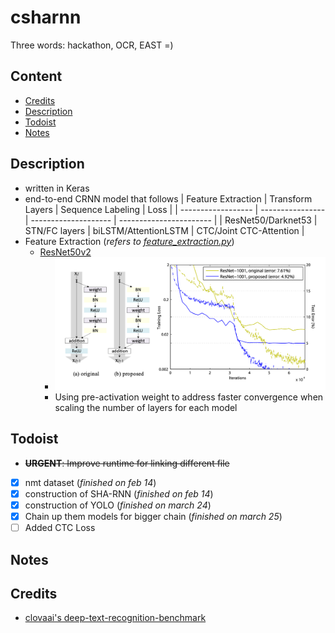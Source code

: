 # csharnn
Three words: hackathon, OCR, EAST =)

## Content
* [Credits](#credits)
* [Description](#description)
* [Todoist](#todoist)
* [Notes](#notes)

## Description
- written in Keras
- end-to-end CRNN model that follows
    | Feature Extraction | Transform Layers | Sequence Labeling    | Loss                    |
    | ------------------ | ---------------- | -------------------- | ----------------------- |
    | ResNet50/Darknet53 | STN/FC layers    | biLSTM/AttentionLSTM | CTC/Joint CTC-Attention |
- Feature Extraction (_refers to [feature_extraction.py](feature_extraction.py)_)
  - [ResNet50v2](../paper/1603.05027.pdf)
    - ![proposed resnet](images/resnetv2-proposed.png)
    -  Using pre-activation weight to address faster convergence when scaling the number of layers for each model

## Todoist
* ~~__URGENT__: Improve runtime for linking different file~~
* [x] nmt dataset (_finished on feb 14_)
* [x] construction of SHA-RNN (_finished on feb 14_)
* [x] construction of YOLO (_finished on march 24_)
* [x] Chain up them models for bigger chain (_finished on march 25_)
* [ ] Added CTC Loss

## Notes

## Credits
* [clovaai's deep-text-recognition-benchmark](https://github.com/clovaai/deep-text-recognition-benchmark)
